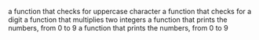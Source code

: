 a function that checks for uppercase character
 a function that checks for a digit
a function that multiplies two integers
a function that prints the numbers, from 0 to 9
a function that prints the numbers, from 0 to 9
